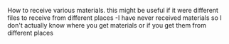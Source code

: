 How to receive various materials. this might be useful if it were different files to receive from different places
-I have never received materials so I don't actually know where you get materials or if you get them from different places
